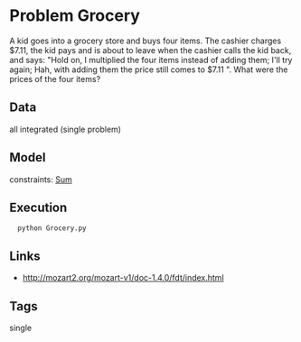 # Problem Grocery

A kid goes into a grocery store and buys four items.
The cashier charges $7.11, the kid pays and is about to leave when the cashier calls the kid back, and says:
"Hold on, I multiplied the four items instead of adding them;
  I'll try again;
  Hah, with adding them the price still comes to $7.11 ".
What were the prices of the four items?


## Data
  all integrated (single problem)

## Model
  constraints: [Sum](http://pycsp.org/documentation/constraints/Sum)

## Execution
```
  python Grocery.py
```

## Links
  - http://mozart2.org/mozart-v1/doc-1.4.0/fdt/index.html

## Tags
  single
